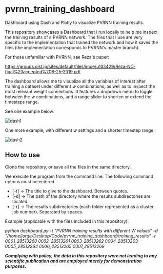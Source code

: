 # pvrnn_training_dashboard
Dashboard using Dash and Plotly to visualize PVRNN training results.

This repository showcases a Dashboard that I run locally to help me inspect the training results of a PVRNN network. The files that I use are very specific to the implementation that trained the network and 
how it saves the files (the implementation corresponds to PVRNN's master branch). 

For those unfamiliar with PVRNN, see Reza's paper:

https://groups.oist.jp/sites/default/files/imce/u103429/Reza-NC-final%20accepted%206-25-2019.pdf

The dashboard allows me to visualize all the variables of interest after training a dataset under different *w* combinations, as well as to inspect the most relevant weight connections. 
It features a dropdown menu to toggle between the *w* combinations, and a range slider to shorten or extend the timesteps range. 

See one example below:

![dash1](https://github.com/JGallegoPerez/pvrnn_training_dashboard/assets/89183135/67ff5d31-bb5c-4880-a3ce-ad85645f6646)

One more example, with different *w* settings and a shorter timestep range:

![dash2](https://github.com/JGallegoPerez/pvrnn_training_dashboard/assets/89183135/466150b4-b32a-4c5d-9ab9-c083dbc9d6a4)

## How to use

Clone the repository, or save all the files in the same directory. 

We execute the program from the command line. The following command options must be entered:
- [-t] -> The title to give to the dashboard. Between quotes.
- [-d] -> The path of the directory where the results subdirectories are located.
- [-r] -> The results subdirectories (each folder represented as a cluster job number). Separated by spaces.

Example (applicable with the files included in this repository):

*python dashboard.py -t "PVRNN training results with different W values" -d "/home/jorge/Desktop/Code/pvrnn_training_dashboard/training_results" -r 0001_28513260 0002_28513261 0003_28513262 0004_28513263 0005_28513264 0006_28513265 0007_28513266*


***Complying with policy, the data in this repository were not leading to any scientific publication and are employed merely for demonstration purposes.*** 



